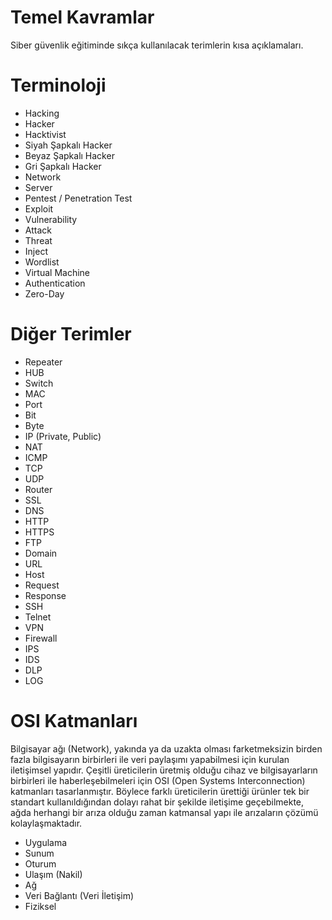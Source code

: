 # Temel Kavramlar
Siber güvenlik eğitiminde sıkça kullanılacak terimlerin kısa açıklamaları.

# Terminoloji
- Hacking
- Hacker
- Hacktivist
- Siyah Şapkalı Hacker
- Beyaz Şapkalı Hacker
- Gri Şapkalı Hacker
- Network
- Server
- Pentest / Penetration Test
- Exploit
- Vulnerability
- Attack
- Threat
- Inject
- Wordlist
- Virtual Machine
- Authentication
- Zero-Day

# Diğer Terimler
- Repeater
- HUB
- Switch
- MAC
- Port
- Bit
- Byte
- IP (Private, Public)
- NAT
- ICMP
- TCP
- UDP
- Router
- SSL
- DNS
- HTTP
- HTTPS
- FTP
- Domain
- URL
- Host
- Request
- Response
- SSH
- Telnet
- VPN
- Firewall
- IPS
- IDS
- DLP
- LOG

# OSI Katmanları
Bilgisayar ağı (Network), yakında ya da uzakta olması farketmeksizin birden fazla bilgisayarın birbirleri ile veri paylaşımı yapabilmesi için kurulan iletişimsel yapıdır. Çeşitli üreticilerin üretmiş olduğu cihaz ve bilgisayarların birbirleri ile haberleşebilmeleri için OSI (Open Systems Interconnection) katmanları tasarlanmıştır. Böylece farklı üreticilerin ürettiği ürünler tek bir standart kullanıldığından dolayı rahat bir şekilde iletişime geçebilmekte, ağda herhangi bir arıza olduğu zaman katmansal yapı ile arızaların çözümü kolaylaşmaktadır.

- Uygulama
- Sunum
- Oturum
- Ulaşım (Nakil)
- Ağ
- Veri Bağlantı (Veri İletişim)
- Fiziksel
